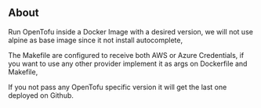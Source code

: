 
## About

Run OpenTofu inside a Docker Image with a desired version,
we will not use alpine as base image since it not install autocomplete,

The Makefile are configured to receive both AWS or Azure Credentials,
if you want to use any other provider implement it as args on Dockerfile and Makefile,

If you not pass any OpenTofu specific version it will get the last one deployed on Github.


